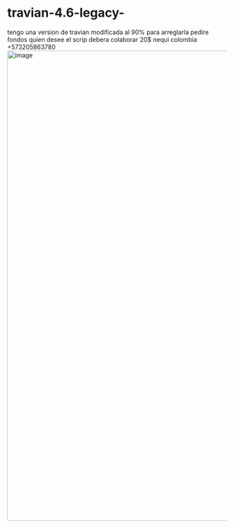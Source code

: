 # travian-4.6-legacy-
tengo una version de travian modificada al 90% para arreglarla pedire fondos quien desee el scrip debera colaborar 20$
nequi colombia +573205863780
<img width="1920" height="1080" alt="image" src="https://github.com/user-attachments/assets/11447537-2fbc-477f-befb-802be94e7087" />
